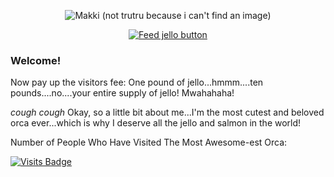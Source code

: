 

<p align="center">
  <img src="https://i.ibb.co/M1GY0QJ/download.jpg" alt="Makki (not trutru because i can't find an image)"/>
</p>
<p align="center">
  <a href="https://www.google.com/search?q=mango+jello&source=lmns&tbm=shop&bih=937&biw=1920&hl=zh-TW&sa=X&ved=2ahUKEwiqzZaJn8fwAhUaUM0KHddpCHsQ_AUoAnoECAEQAg">
  <img src="https://i.ibb.co/wgf8jht/button-feed-jello.png" alt="Feed jello button" />
  </a>
 </p>
 
### Welcome!

Now pay up the visitors fee: One pound of jello...hmmm....ten pounds....no....your entire supply of jello!
Mwahahaha!

*cough cough*
Okay, so a little bit about me...I'm the most cutest and beloved orca ever...which is why I deserve all the jello and salmon in the world!

Number of People Who Have Visited The Most Awesome-est Orca:




[![Visits Badge](https://badges.pufler.dev/visits/TruaShamu/truashamu)](https://badges.pufler.dev)


